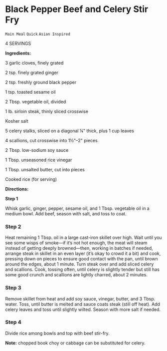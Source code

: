 # Black Pepper Beef and Celery Stir Fry

`Main Meal` `Quick` `Asian Inspired`

4 SERVINGS

**Ingredients:**

3 garlic cloves, finely grated

2 tsp. finely grated ginger

2 tsp. freshly ground black pepper

1 tsp. toasted sesame oil

2 Tbsp. vegetable oil, divided

1 lb. sirloin steak, thinly sliced crosswise

Kosher salt

5 celery stalks, sliced on a diagonal ¼" thick, plus 1 cup leaves

4 scallions, cut crosswise into 1½"–2" pieces

2 Tbsp. low-sodium soy sauce

1 Tbsp. unseasoned rice vinegar

1 Tbsp. unsalted butter, cut into pieces

Cooked rice (for serving)

**Directions:**

**Step 1**

Whisk garlic, ginger, pepper, sesame oil, and 1 Tbsp. vegetable oil in a medium bowl. Add beef, season with salt, and toss to coat.

### Step 2

Heat remaining 1 Tbsp. oil in a large cast-iron skillet over high. Wait until you see some wisps of smoke—if it’s not hot enough, the meat will steam instead of getting deeply browned—then, working in batches if needed, arrange steak in skillet in an even layer (it’s okay to crowd it a bit) and cook, pressing down on pieces to ensure good contact with the pan, until brown around the edges, about 1 minute. Turn steak over and add sliced celery and scallions. Cook, tossing often, until celery is slightly tender but still has some good crunch and scallions are lightly charred, about 2 minutes.

### Step 3

Remove skillet from heat and add soy sauce, vinegar, butter, and 3 Tbsp. water. Toss, until butter is melted and sauce coats steak (still off heat). Add celery leaves and toss until slightly wilted. Season with more salt if needed.

### Step 4

Divide rice among bowls and top with beef stir-fry.

**Note:** chopped book choy or cabbage can be substituted for celery.
